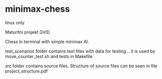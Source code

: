 # minimax-chess
linux only

Maturitni projekt GVID

Chess in terminal with simple minimax AI.

test_scenarios folder contains text files with data for testing...
it is used by move_counter_test.sh and tests in Makefile

src folder contains source files.
Structure of source files can be seen in file project_structure.pdf
